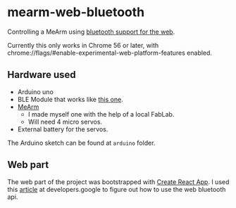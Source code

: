 # mearm-web-bluetooth

Controlling a MeArm using [bluetooth support for the web](https://github.com/WebBluetoothCG/web-bluetooth).

Currently this only works in Chrome 56 or later, with chrome://flags/#enable-experimental-web-platform-features enabled.

## Hardware used

* Arduino uno
* BLE Module that works like [this one](http://wiki.viewc.com/blueshield-english.html).
* [MeArm](http://www.instructables.com/id/Pocket-Sized-Robot-Arm-meArm-V04/)
  * I made myself one with the help of a local FabLab.
  * Will need 4 micro servos.
* External battery for the servos.

The Arduino sketch can be found at `arduino` folder.

## Web part

The web part of the project was bootstrapped with [Create React App](https://github.com/facebookincubator/create-react-app). I used this [article](https://developers.google.com/web/updates/2015/07/interact-with-ble-devices-on-the-web) at developers.google to figure out how to use the web bluetooth api.
